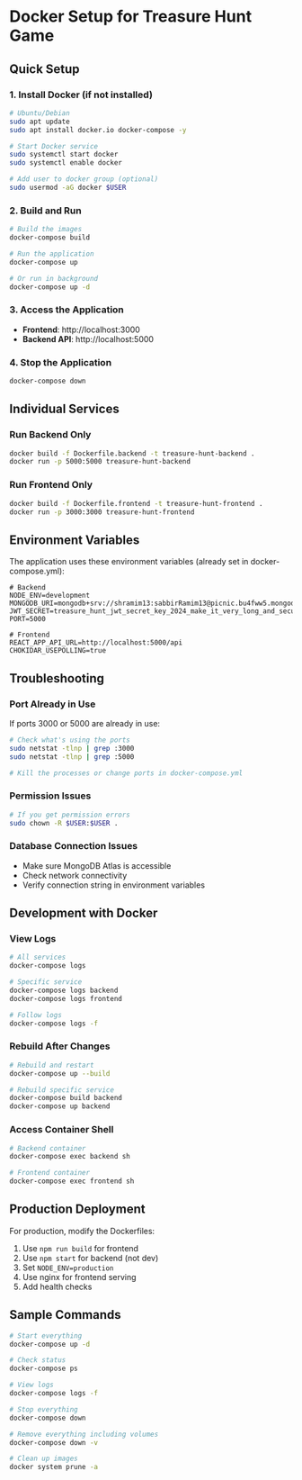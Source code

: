 # Docker Setup for Treasure Hunt Game

## Quick Setup

### 1. Install Docker (if not installed)
```bash
# Ubuntu/Debian
sudo apt update
sudo apt install docker.io docker-compose -y

# Start Docker service
sudo systemctl start docker
sudo systemctl enable docker

# Add user to docker group (optional)
sudo usermod -aG docker $USER
```

### 2. Build and Run
```bash
# Build the images
docker-compose build

# Run the application
docker-compose up

# Or run in background
docker-compose up -d
```

### 3. Access the Application
- **Frontend**: http://localhost:3000
- **Backend API**: http://localhost:5000

### 4. Stop the Application
```bash
docker-compose down
```

## Individual Services

### Run Backend Only
```bash
docker build -f Dockerfile.backend -t treasure-hunt-backend .
docker run -p 5000:5000 treasure-hunt-backend
```

### Run Frontend Only
```bash
docker build -f Dockerfile.frontend -t treasure-hunt-frontend .
docker run -p 3000:3000 treasure-hunt-frontend
```

## Environment Variables

The application uses these environment variables (already set in docker-compose.yml):

```env
# Backend
NODE_ENV=development
MONGODB_URI=mongodb+srv://shramim13:sabbirRamim13@picnic.bu4fww5.mongodb.net/treasure_hunt
JWT_SECRET=treasure_hunt_jwt_secret_key_2024_make_it_very_long_and_secure
PORT=5000

# Frontend
REACT_APP_API_URL=http://localhost:5000/api
CHOKIDAR_USEPOLLING=true
```

## Troubleshooting

### Port Already in Use
If ports 3000 or 5000 are already in use:
```bash
# Check what's using the ports
sudo netstat -tlnp | grep :3000
sudo netstat -tlnp | grep :5000

# Kill the processes or change ports in docker-compose.yml
```

### Permission Issues
```bash
# If you get permission errors
sudo chown -R $USER:$USER .
```

### Database Connection Issues
- Make sure MongoDB Atlas is accessible
- Check network connectivity
- Verify connection string in environment variables

## Development with Docker

### View Logs
```bash
# All services
docker-compose logs

# Specific service
docker-compose logs backend
docker-compose logs frontend

# Follow logs
docker-compose logs -f
```

### Rebuild After Changes
```bash
# Rebuild and restart
docker-compose up --build

# Rebuild specific service
docker-compose build backend
docker-compose up backend
```

### Access Container Shell
```bash
# Backend container
docker-compose exec backend sh

# Frontend container
docker-compose exec frontend sh
```

## Production Deployment

For production, modify the Dockerfiles:

1. Use `npm run build` for frontend
2. Use `npm start` for backend (not dev)
3. Set `NODE_ENV=production`
4. Use nginx for frontend serving
5. Add health checks

## Sample Commands

```bash
# Start everything
docker-compose up -d

# Check status
docker-compose ps

# View logs
docker-compose logs -f

# Stop everything
docker-compose down

# Remove everything including volumes
docker-compose down -v

# Clean up images
docker system prune -a
``` 